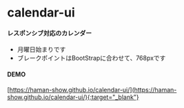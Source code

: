 # calendar-ui
#### レスポンシブ対応のカレンダー  
* 月曜日始まりです  
* ブレークポイントはBootStrapに合わせて、768pxです  
#### DEMO
[https://haman-show.github.io/calendar-ui/](https://haman-show.github.io/calendar-ui/){:target="_blank"}
